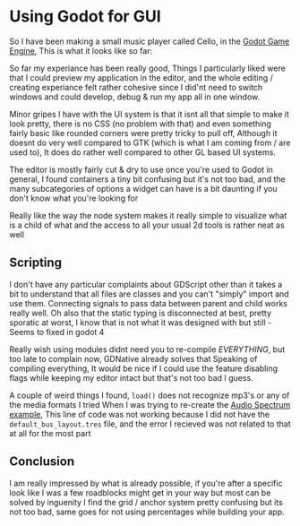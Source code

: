 # Using Godot for GUI
So I have been making a small music player called Cello, in the [Godot Game Engine](https://godotengine.org/),
This is what it looks like so far:

So far my experiance has been really good, Things I particularly liked were that I could preview my application in the editor,
and the whole editing / creating experiance felt rather cohesive since I did'nt need to switch windows and could develop, debug & run my app all in one window.

Minor gripes I have with the UI system is that it isnt all that simple to make it look pretty, there is no CSS (no problem with that)
and even something fairly basic like rounded corners were pretty tricky to pull off, Although it doesnt do very well compared to GTK (which is what I am coming from / are used to), 
It does do rather well compared to other GL based UI systems.

The editor is mostly fairly cut & dry to use once you're used to Godot in general, I found containers a tiny bit confusing but it's not too bad, and the many
subcategories of options a widget can have is a bit daunting if you don't know what you're looking for

Really like the way the node system makes it really simple to visualize what is a child of what and the access to all your usual 2d tools is rather neat as well

## Scripting
I don't have any particular complaints about GDScript other than it takes a bit to understand that all files are classes and you can't "simply" import and use them.
Connecting signals to pass data between parent and child works really well.
Oh also that the static typing is disconnected at best, pretty sporatic at worst, I know that is not what it was designed with but still - Seems to fixed in godot 4

Really wish using modules didnt need you to re-compile *EVERYTHING*, but too late to complain now, GDNative already solves that
Speaking of compiling everything, It would be nice if I could use the feature disabling flags while keeping my editor intact but that's not too bad I guess.

A couple of weird things I found,
`load()` does not recognize mp3's or any of the media formats I tried
When I was trying to re-create the [Audio Spectrum example](https://github.com/godotengine/godot-demo-projects/tree/3.4-585455e/audio/spectrum),
This line of code was not working because I did not have the `default_bus_layout.tres` file, and the error I recieved was not related to that at all for the most part

## Conclusion 
I am really impressed by what is already possible, if you're after a specific look like I was a few roadblocks might get in your way but most can be solved by inguenity
I find the grid / anchor system pretty confusing but its not too bad, same goes for not using percentages while building your app.
